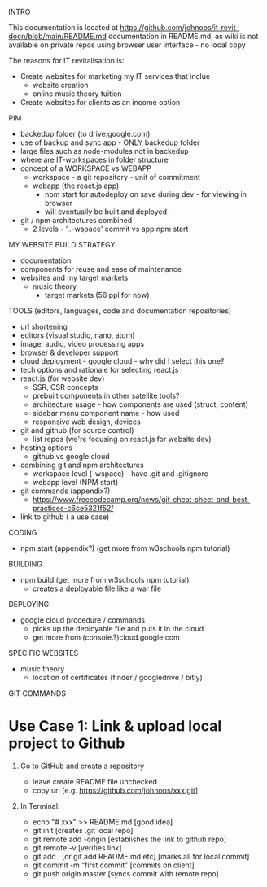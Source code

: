 INTRO

This documentation is located 
at https://github.com/johnoos/it-revit-docn/blob/main/README.md
documentation in README.md, as wiki is not available on private repos
using browser user interface - no local copy

The reasons for IT revitalisation is:
- Create websites for marketing my IT services that inclue
   - website creation
   - online music theory tuition
- Create websites for clients as an income option

PIM
- backedup folder (to drive.google.com)
- use of backup and sync app - ONLY backedup folder
- large files such as node-modules not in backedup
- where are IT-workspaces in folder structure
- concept of a WORKSPACE vs WEBAPP
   - workspace - a git repository - unit of commitment
   - webapp (the react.js app)
      - npm start for autodeploy on save during dev - for viewing in browser
      - will eventually be built and deployed
- git / npm architectures combined 
   - 2 levels - '..-wspace' commit vs app npm start

MY WEBSITE BUILD STRATEGY
- documentation
- components for reuse and ease of maintenance
- websites and my target markets
   - music theory
      - target markets (56 ppl for now)

TOOLS (editors, languages, code and documentation repositories)
   - url shortening
   - editors (visual studio, nano, atom)
   - image, audio, video processing apps
   - browser & developer support
   - cloud deployment - google cloud - why did I select this one?
   - tech options and rationale for selecting react.js
   - react.js (for website dev)
      - SSR, CSR concepts
      - prebuilt components in other satellite tools? 
      - architecture usage - how components are used (struct, content)
      - sidebar menu component name - how used
      - responsive web design, devices
   - git and github (for source control)
      - list repos (we're focusing on react.js for website dev)
   - hosting options
      - github vs google cloud
   - combining git and npm architectures
      - workspace level (-wspace) - have .git and .gitignore
      - webapp level (NPM start)
   - git commands (appendix?)
      - https://www.freecodecamp.org/news/git-cheat-sheet-and-best-practices-c6ce5321f52/
   - link to github ( a use case)

CODING
- npm start (appendix?) (get more from w3schools npm tutorial)

BUILDING
- npm build (get more from w3schools npm tutorial)
   - creates a deployable file like a war file

DEPLOYING
- google cloud procedure / commands
   - picks up the deployable file and puts it in the cloud
   - get more from (console.?)cloud.google.com

SPECIFIC WEBSITES
- music theory
   - location of certificates (finder / googledrive / bitly)
   
GIT COMMANDS

# Use Case 1: Link & upload local project to Github

1. Go to GitHub and create a repository
   - leave create README file unchecked
   - copy url [e.g. https://github.com/johnoos/xxx.git]

2. In Terminal:
   - echo "# xxx" >> README.md [good idea]
   - git init [creates .git local repo]
   - git remote add <xxx>-origin <url> [establishes the link to github repo]
   - git remote -v [verifies link]
   - git add . [or git add README.md etc] [marks all for local commit]
   - git commit -m “first commit” [commits on client]
   - git push origin master [syncs commit with remote repo]
